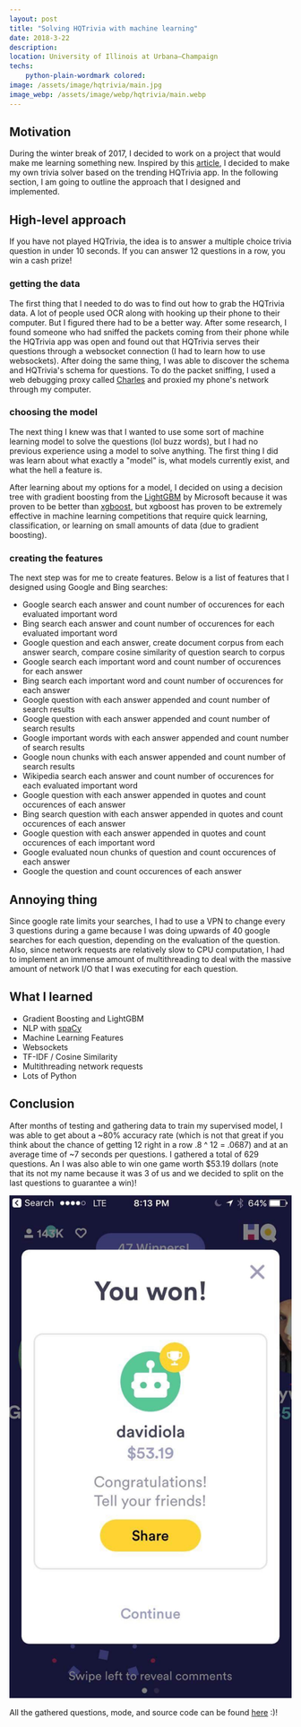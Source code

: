```yaml
---
layout: post
title: "Solving HQTrivia with machine learning"
date: 2018-3-22
description: 
location: University of Illinois at Urbana–Champaign
techs:
    python-plain-wordmark colored:
image: /assets/image/hqtrivia/main.jpg
image_webp: /assets/image/webp/hqtrivia/main.webp
---
```


## Motivation
During the winter break of 2017, I decided to work on a project that would make
me learning something new. Inspired by this
[article](https://mux.com/blog/how-we-used-machine-learning-to-predict-hq-trivia-answers/),
I decided to make my own trivia solver based on the trending HQTrivia app. In
the following section, I am going to outline the approach that I designed and
implemented.

## High-level approach
If you have not played HQTrivia, the idea is to answer a multiple choice trivia
question in under 10 seconds. If you can answer 12 questions in a row, you win a
cash prize! 

### getting the data
The first thing that I needed to do was to find out how to grab the
HQTrivia data. A lot of people used OCR along with hooking up their phone
to their computer. But I figured there had to be a better way. After some
research, I found someone who had sniffed the packets coming from their phone
while the HQTrivia app was open and found out that HQTrivia serves their
questions through a websocket connection (I had to learn how to use websockets).
After doing the same thing, I was able to discover the schema and HQTrivia's
schema for questions. To do the packet sniffing, I used a web debugging proxy
called [Charles](https://www.charlesproxy.com/) and proxied my phone's network
through my computer.

### choosing the model
The next thing I knew was that I wanted to use some sort of machine learning
model to solve the questions (lol buzz words), but I had no previous experience using a model to
solve anything. The first thing I did was learn about what exactly a "model" is,
what models currently exist, and what the hell a feature is.

After learning about my options for a model, I decided on using a decision tree
with gradient boosting from the
[LightGBM](https://www.google.com/search?num=20&ei=Iv5LW-OuLpDcswW3nIygAg&btnG=Search&q=light+gbm)
by Microsoft because it was proven to be better than
[xgboost](https://github.com/dmlc/xgboost), but xgboost has proven to be
extremely effective in machine learning competitions that require quick
learning, classification, or learning on small amounts of data (due to gradient
boosting).

### creating the features
The next step was for me to create features. Below is a list of features that I
designed using Google and Bing searches:
 - Google search each answer and count number of occurences for each evaluated important word
 - Bing search each answer and count number of occurences for each evaluated important word
 - Google question and each answer, create document corpus from each answer search, compare cosine similarity of question search to corpus
 - Google search each important word and count number of occurences for each answer
 - Bing search each important word and count number of occurences for each answer
 - Google question with each answer appended and count number of search results
 - Google question with each answer appended and count number of search results
 - Google important words with each answer appended and count number of search results
 - Google noun chunks with each answer appended and count number of search results
 - Wikipedia search each answer and count number of occurences for each evaluated important word
 - Google question with each answer appended in quotes and count occurences of each answer
 - Bing search question with each answer appended in quotes and count occurences of each answer
 - Google question with each answer appended in quotes and count occurences of each important word
 - Google evaluated noun chunks of question and count occurences of each answer
 - Google the question and count occurences of each answer

## Annoying thing
Since google rate limits your searches, I had to use a VPN to change every 3
questions during a game because I was doing upwards of 40 google searches for
each question, depending on the evaluation of the question. Also, since network
requests are relatively slow to CPU computation, I had to implement an immense
amount of multithreading to deal with the massive amount of network I/O that I
was executing for each question.

## What I learned
 - Gradient Boosting and LightGBM
 - NLP with [spaCy](https://spacy.io/)
 - Machine Learning Features
 - Websockets
 - TF-IDF / Cosine Similarity
 - Multithreading network requests
 - Lots of Python

## Conclusion
After months of testing and gathering data to train my supervised model, I was
able to get about a ~80% accuracy rate (which is not that great if you think
about the chance of getting 12 right in a row .8 ^ 12 = .0687) and at an average
time of ~7 seconds per questions. I gathered a total of 629 questions. An I was
also able to win one game worth $53.19 dollars (note that its not my name
because it was 3 of us and we decided to split on the last questions to
guarantee a win)!

![Yay!](/assets/image/hqtrivia/yay.jpg) 

All the gathered questions, mode, and source code can be found [here](https://github.com/dphuang2/hqtrivia-solver) :)!
